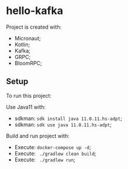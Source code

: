 # hello-kafka

Project is created with:
* Micronaut;
* Kotlin;
* Kafka;
* GRPC;
* BloomRPC;

## Setup
To run this project:

Use Java11 with:
* sdkman: ``sdk install java 11.0.11.hs-adpt``;
* sdkman: ``sdk use java 11.0.11.hs-adpt``;

Build and run project with:
* Execute: ``docker-compose up -d``;
* Execute: `` ./gradlew clean build``;
* Execute: `` ./gradlew run``;